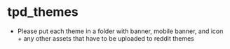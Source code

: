 # tpd_themes

- Please put each theme in a folder with banner, mobile banner, and icon + any other assets that have to be uploaded to reddit themes
